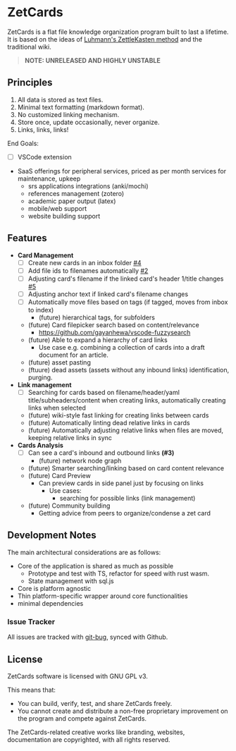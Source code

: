 # ZetCards

ZetCards is a flat file knowledge organization program built to last a lifetime. It is based on the ideas of [Luhmann's ZettleKasten method](https://medium.com/emvi/luhmanns-zettelkasten-a-productivity-tool-that-works-like-your-brain-abe2d53a2948) and the traditional wiki.

> **NOTE: UNRELEASED AND HIGHLY UNSTABLE**

## Principles

1. All data is stored as text files.
2. Minimal text formatting (markdown format).
3. No customized linking mechanism.
4. Store once, update occasionally, never organize.
5. Links, links, links!

End Goals:

- [ ] VSCode extension
- SaaS offerings for peripheral services, priced as per month services for maintenance, upkeep
  - srs applications integrations (anki/mochi)
  - references management (zotero)
  - academic paper output (latex)
  - mobile/web support
  - website building support

## Features

- **Card Management**
  - [ ] Create new cards in an inbox folder [#4](https://github.com/Ziinc/ZetCards/issues/4)
  - [ ] Add file ids to filenames automatically [#2](https://github.com/Ziinc/ZetCards/issues/2)
  - [ ] Adjusting card's filename if the linked card's header 1/title changes [#5](https://github.com/Ziinc/ZetCards/issues/5)
  - [ ] Adjusting anchor text if linked card's filename changes
  - [ ] Automatically move files based on tags (if tagged, moves from inbox to index)
    - (future) hierarchical tags, for subfolders
  - (future) Card filepicker search based on content/relevance
    - https://github.com/gayanhewa/vscode-fuzzysearch
  - (future) Able to expand a hierarchy of card links
    - Use case e.g. combining a collection of cards into a draft document for an article.
  - (future) asset pasting
  - (ftuure) dead assets (assets without any inbound links) identification, purging.
- **Link management**
  - [ ] Searching for cards based on filename/header/yaml title/subheaders/content when creating links, automatically creating links when selected
  - (future) wiki-style fast linking for creating links between cards
  - (future) Automatically linting dead relative links in cards
  - (future) Automatically adjusting relative links when files are moved, keeping relative links in sync
- **Cards Analysis**
  - [ ] Can see a card's inbound and outbound links **(#3)**
    - (future) network node graph
  - (future) Smarter searching/linking based on card content relevance
  - (future) Card Preview
    - Can preview cards in side panel just by focusing on links
      - Use cases:
        - searching for possible links (link management)
  - (future) Community building
    - Getting advice from peers to organize/condense a zet card

## Development Notes

The main architectural considerations are as follows:

- Core of the application is shared as much as possible
  - Prototype and test with TS, refactor for speed with rust wasm.
  - State management with sql.js
- Core is platform agnostic
- Thin platform-specific wrapper around core functionalities
- minimal dependencies

### Issue Tracker

All issues are tracked with [git-bug](https://github.com/MichaelMure/git-bug), synced with Github.

## License

ZetCards software is licensed with GNU GPL v3.

This means that:

- You can build, verify, test, and share ZetCards freely.
- You cannot create and distribute a non-free proprietary improvement on the program and compete against ZetCards.

The ZetCards-related creative works like branding, websites, documentation are copyrighted, with all rights reserved.
